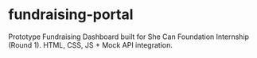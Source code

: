 # fundraising-portal
Prototype Fundraising Dashboard built for She Can Foundation Internship (Round 1). HTML, CSS, JS + Mock API integration.

